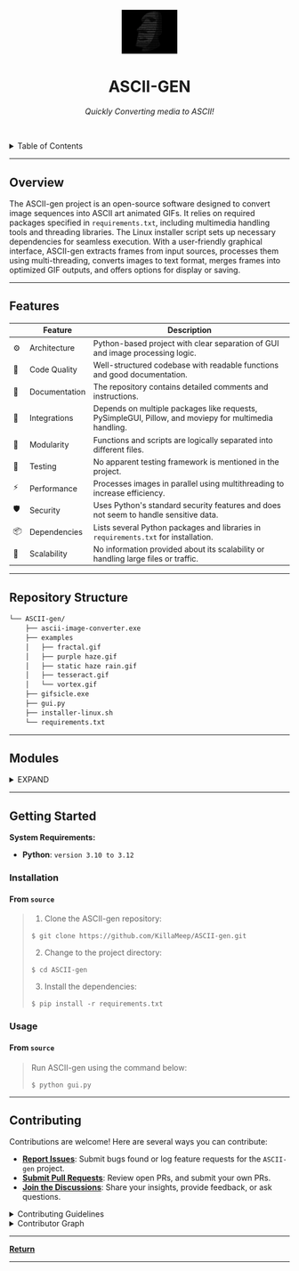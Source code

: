 <p align="center">
  <img src="https://github.com/KillaMeep/ASCII-gen/blob/main/examples/moai.png?raw=true" width="100" alt="project-logo">
</p>
<p align="center">
    <h1 align="center">ASCII-GEN</h1>
</p>
<p align="center">
    <em>Quickly Converting media to ASCII!</em>
</p>
<p align="center">
	<!-- default option, no dependency badges. -->
</p>

<br><!-- TABLE OF CONTENTS -->
<details>
  <summary>Table of Contents</summary><br>

- [ Overview](#-overview)
- [ Features](#-features)
- [ Repository Structure](#-repository-structure)
- [ Modules](#-modules)
- [ Getting Started](#-getting-started)
  - [ Installation](#-installation)
  - [ Usage](#-usage)
  - [ Tests](#-tests)
- [ Project Roadmap](#-project-roadmap)
- [ Contributing](#-contributing)
- [ License](#-license)
- [ Acknowledgments](#-acknowledgments)
</details>
<hr>

##  Overview

The ASCII-gen project is an open-source software designed to convert image sequences into ASCII art animated GIFs. It relies on required packages specified in `requirements.txt`, including multimedia handling tools and threading libraries. The Linux installer script sets up necessary dependencies for seamless execution. With a user-friendly graphical interface, ASCII-gen extracts frames from input sources, processes them using multi-threading, converts images to text format, merges frames into optimized GIF outputs, and offers options for display or saving.

---

##  Features

|    | Feature          | Description                                                |
|----|------------------|------------------------------------------------------------|
| ⚙️  | Architecture     | Python-based project with clear separation of GUI and image processing logic.                       |
| 🔩 | Code Quality      | Well-structured codebase with readable functions and good documentation.                         |
| 📄 | Documentation    | The repository contains detailed comments and instructions.                               |
| 🔌 | Integrations     | Depends on multiple packages like requests, PySimpleGUI, Pillow, and moviepy for multimedia handling.|
| 🧩 | Modularity       | Functions and scripts are logically separated into different files.                         |
| 🧪 | Testing         | No apparent testing framework is mentioned in the project.             |
| ⚡️  | Performance      | Processes images in parallel using multithreading to increase efficiency.                   |
| 🛡️ | Security        | Uses Python's standard security features and does not seem to handle sensitive data.          |
| 📦 | Dependencies     | Lists several Python packages and libraries in `requirements.txt` for installation.           |
| 🚀 | Scalability      | No information provided about its scalability or handling large files or traffic.         |

---

##  Repository Structure

```sh
└── ASCII-gen/
    ├── ascii-image-converter.exe
    ├── examples
    │   ├── fractal.gif
    │   ├── purple haze.gif
    │   ├── static haze rain.gif
    │   ├── tesseract.gif
    │   └── vortex.gif
    ├── gifsicle.exe
    ├── gui.py
    ├── installer-linux.sh
    └── requirements.txt
```

---

##  Modules

<details closed><summary>EXPAND</summary>

| File                                                                                            | Summary                                                                                                                                                                                                                                                                                                                                                                                                                                                                                                                                                                                  |
| ---                                                                                             | ---                                                                                                                                                                                                                                                                                                                                                                                                                                                                                                                                                                                      |
| [requirements.txt](https://github.com/KillaMeep/ASCII-gen.git/blob/master/requirements.txt)     | In this `requirements.txt` file, necessary packages for the ASCII-gen project are specified. These include certifi for SSL certificates, colorama for colored output, imageio and moviepy for handling multimedia files, and others such as idna, numpy, PySimpleGUI, requests, tqdm, and urllib3. The installation of these packages enables the functionality of ASCII-gens image conversion and GUI features.                                                                                                                                                                         |
| [installer-linux.sh](https://github.com/KillaMeep/ASCII-gen.git/blob/master/installer-linux.sh) | Installs required dependencies for running the ASCII-gen repository on Linux systems. Sets up ASCI-image-converter package along with gifsicle and Python3-tk, ensuring smooth execution of the projects conversion and GUI functionalities.                                                                                                                                                                                                                                                                                                                                   |
| [gui.py](https://github.com/KillaMeep/ASCII-gen.git/blob/master/gui.py)                         | Extract desired frames.2. Save each frame as PNG.3. Use multithreading for faster processing.4. Convert PNG to ASCII using ascii-image-converter.5. Merge frames into a single GIF file.6. Optimize the final GIF output.7. Display or save the generated GIF.8. Optional: clean up extracted files.Continue generating frames in parallel using multithreading. Convert each PNG frame to ASCII format, merge frames into a GIF file with infinite loop, optimize, and save it as output.gif. Optionally, display or launch the generated GIF in a viewer, then delete extracted files. |

</details>

---

##  Getting Started

**System Requirements:**

* **Python**: `version 3.10 to 3.12`

###  Installation

<h4>From <code>source</code></h4>

> 1. Clone the ASCII-gen repository:
>
> ```console
> $ git clone https://github.com/KillaMeep/ASCII-gen.git
> ```
>
> 2. Change to the project directory:
> ```console
> $ cd ASCII-gen
> ```
>
> 3. Install the dependencies:
> ```console
> $ pip install -r requirements.txt
> ```

###  Usage

<h4>From <code>source</code></h4>

> Run ASCII-gen using the command below:
> ```console
> $ python gui.py
> ```


---

##  Contributing

Contributions are welcome! Here are several ways you can contribute:

- **[Report Issues](https://github.com/KillaMeep/ASCII-gen.git/issues)**: Submit bugs found or log feature requests for the `ASCII-gen` project.
- **[Submit Pull Requests](https://github.com/KillaMeep/ASCII-gen.git/blob/main/CONTRIBUTING.md)**: Review open PRs, and submit your own PRs.
- **[Join the Discussions](https://github.com/KillaMeep/ASCII-gen.git/discussions)**: Share your insights, provide feedback, or ask questions.

<details closed>
<summary>Contributing Guidelines</summary>

1. **Fork the Repository**: Start by forking the project repository to your github account.
2. **Clone Locally**: Clone the forked repository to your local machine using a git client.
   ```sh
   git clone https://github.com/KillaMeep/ASCII-gen.git
   ```
3. **Create a New Branch**: Always work on a new branch, giving it a descriptive name.
   ```sh
   git checkout -b new-feature-x
   ```
4. **Make Your Changes**: Develop and test your changes locally.
5. **Commit Your Changes**: Commit with a clear message describing your updates.
   ```sh
   git commit -m 'Implemented new feature x.'
   ```
6. **Push to github**: Push the changes to your forked repository.
   ```sh
   git push origin new-feature-x
   ```
7. **Submit a Pull Request**: Create a PR against the original project repository. Clearly describe the changes and their motivations.
8. **Review**: Once your PR is reviewed and approved, it will be merged into the main branch. Congratulations on your contribution!
</details>

<details closed>
<summary>Contributor Graph</summary>
<br>
<p align="center">
   <a href="https://github.com{/KillaMeep/ASCII-gen.git/}graphs/contributors">
      <img src="https://contrib.rocks/image?repo=KillaMeep/ASCII-gen.git">
   </a>
</p>
</details>

---



[**Return**](#-overview)

---
